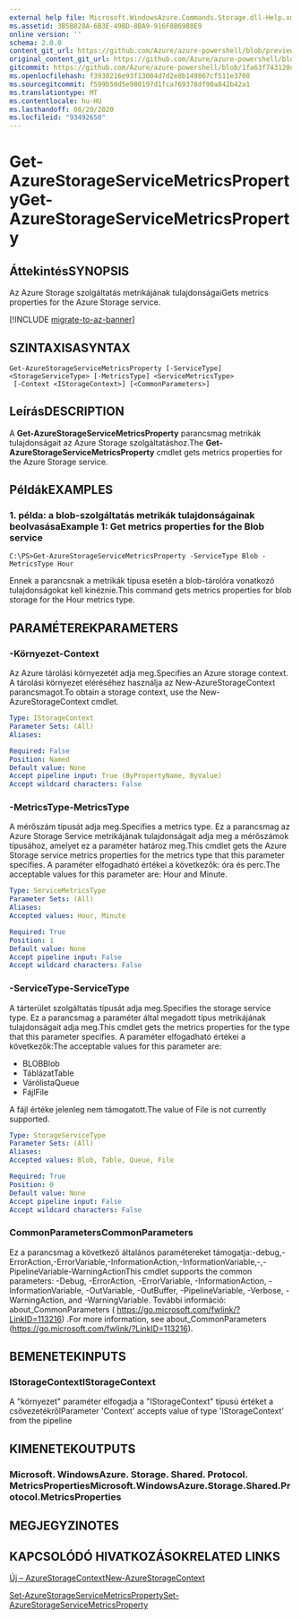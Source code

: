 ```yaml
---
external help file: Microsoft.WindowsAzure.Commands.Storage.dll-Help.xml
ms.assetid: 3B5B828A-6B3E-49BD-8BA9-916F8B69B8E9
online version: ''
schema: 2.0.0
content_git_url: https://github.com/Azure/azure-powershell/blob/preview/src/Storage/Commands.Storage/help/Get-AzureStorageServiceMetricsProperty.md
original_content_git_url: https://github.com/Azure/azure-powershell/blob/preview/src/Storage/Commands.Storage/help/Get-AzureStorageServiceMetricsProperty.md
gitcommit: https://github.com/Azure/azure-powershell/blob/1fa63f743120d7a7cd6cbb28ee43cd0f4c654af9
ms.openlocfilehash: f3930216e93f13004d7d2e8b149867cf511e3708
ms.sourcegitcommit: f599b50d5e980197d1fca769378df90a842b42a1
ms.translationtype: MT
ms.contentlocale: hu-HU
ms.lasthandoff: 08/20/2020
ms.locfileid: "93492650"
---
```

# <span data-ttu-id="23e87-101">Get-AzureStorageServiceMetricsProperty</span><span class="sxs-lookup"><span data-stu-id="23e87-101">Get-AzureStorageServiceMetricsProperty</span></span>

## <span data-ttu-id="23e87-102">Áttekintés</span><span class="sxs-lookup"><span data-stu-id="23e87-102">SYNOPSIS</span></span>
<span data-ttu-id="23e87-103">Az Azure Storage szolgáltatás metrikájának tulajdonságai</span><span class="sxs-lookup"><span data-stu-id="23e87-103">Gets metrics properties for the Azure Storage service.</span></span>

[!INCLUDE [migrate-to-az-banner](../../includes/migrate-to-az-banner.md)]

## <span data-ttu-id="23e87-104">SZINTAXISA</span><span class="sxs-lookup"><span data-stu-id="23e87-104">SYNTAX</span></span>

```
Get-AzureStorageServiceMetricsProperty [-ServiceType] <StorageServiceType> [-MetricsType] <ServiceMetricsType>
 [-Context <IStorageContext>] [<CommonParameters>]
```

## <span data-ttu-id="23e87-105">Leírás</span><span class="sxs-lookup"><span data-stu-id="23e87-105">DESCRIPTION</span></span>
<span data-ttu-id="23e87-106">A **Get-AzureStorageServiceMetricsProperty** parancsmag metrikák tulajdonságait az Azure Storage szolgáltatáshoz.</span><span class="sxs-lookup"><span data-stu-id="23e87-106">The **Get-AzureStorageServiceMetricsProperty** cmdlet gets metrics properties for the Azure Storage service.</span></span>

## <span data-ttu-id="23e87-107">Példák</span><span class="sxs-lookup"><span data-stu-id="23e87-107">EXAMPLES</span></span>

### <span data-ttu-id="23e87-108">1. példa: a blob-szolgáltatás metrikák tulajdonságainak beolvasása</span><span class="sxs-lookup"><span data-stu-id="23e87-108">Example 1: Get metrics properties for the Blob service</span></span>
```
C:\PS>Get-AzureStorageServiceMetricsProperty -ServiceType Blob -MetricsType Hour
```

<span data-ttu-id="23e87-109">Ennek a parancsnak a metrikák típusa esetén a blob-tárolóra vonatkozó tulajdonságokat kell kinéznie.</span><span class="sxs-lookup"><span data-stu-id="23e87-109">This command gets metrics properties for blob storage for the Hour metrics type.</span></span>

## <span data-ttu-id="23e87-110">PARAMÉTEREK</span><span class="sxs-lookup"><span data-stu-id="23e87-110">PARAMETERS</span></span>

### <span data-ttu-id="23e87-111">-Környezet</span><span class="sxs-lookup"><span data-stu-id="23e87-111">-Context</span></span>
<span data-ttu-id="23e87-112">Az Azure tárolási környezetét adja meg.</span><span class="sxs-lookup"><span data-stu-id="23e87-112">Specifies an Azure storage context.</span></span>
<span data-ttu-id="23e87-113">A tárolási környezet eléréséhez használja az New-AzureStorageContext parancsmagot.</span><span class="sxs-lookup"><span data-stu-id="23e87-113">To obtain a storage context, use the New-AzureStorageContext cmdlet.</span></span>

```yaml
Type: IStorageContext
Parameter Sets: (All)
Aliases: 

Required: False
Position: Named
Default value: None
Accept pipeline input: True (ByPropertyName, ByValue)
Accept wildcard characters: False
```

### <span data-ttu-id="23e87-114">-MetricsType</span><span class="sxs-lookup"><span data-stu-id="23e87-114">-MetricsType</span></span>
<span data-ttu-id="23e87-115">A mérőszám típusát adja meg.</span><span class="sxs-lookup"><span data-stu-id="23e87-115">Specifies a metrics type.</span></span>
<span data-ttu-id="23e87-116">Ez a parancsmag az Azure Storage Service metrikájának tulajdonságait adja meg a mérőszámok típusához, amelyet ez a paraméter határoz meg.</span><span class="sxs-lookup"><span data-stu-id="23e87-116">This cmdlet gets the Azure Storage service metrics properties for the metrics type that this parameter specifies.</span></span>
<span data-ttu-id="23e87-117">A paraméter elfogadható értékei a következők: óra és perc.</span><span class="sxs-lookup"><span data-stu-id="23e87-117">The acceptable values for this parameter are: Hour and Minute.</span></span>

```yaml
Type: ServiceMetricsType
Parameter Sets: (All)
Aliases: 
Accepted values: Hour, Minute

Required: True
Position: 1
Default value: None
Accept pipeline input: False
Accept wildcard characters: False
```

### <span data-ttu-id="23e87-118">-ServiceType</span><span class="sxs-lookup"><span data-stu-id="23e87-118">-ServiceType</span></span>
<span data-ttu-id="23e87-119">A tárterület szolgáltatás típusát adja meg.</span><span class="sxs-lookup"><span data-stu-id="23e87-119">Specifies the storage service type.</span></span>
<span data-ttu-id="23e87-120">Ez a parancsmag a paraméter által megadott típus metrikájának tulajdonságait adja meg.</span><span class="sxs-lookup"><span data-stu-id="23e87-120">This cmdlet gets the metrics properties for the type that this parameter specifies.</span></span>
<span data-ttu-id="23e87-121">A paraméter elfogadható értékei a következők:</span><span class="sxs-lookup"><span data-stu-id="23e87-121">The acceptable values for this parameter are:</span></span>

- <span data-ttu-id="23e87-122">BLOB</span><span class="sxs-lookup"><span data-stu-id="23e87-122">Blob</span></span> 
- <span data-ttu-id="23e87-123">Táblázat</span><span class="sxs-lookup"><span data-stu-id="23e87-123">Table</span></span>
- <span data-ttu-id="23e87-124">Várólista</span><span class="sxs-lookup"><span data-stu-id="23e87-124">Queue</span></span>
- <span data-ttu-id="23e87-125">Fájl</span><span class="sxs-lookup"><span data-stu-id="23e87-125">File</span></span> 

<span data-ttu-id="23e87-126">A fájl értéke jelenleg nem támogatott.</span><span class="sxs-lookup"><span data-stu-id="23e87-126">The value of File is not currently supported.</span></span>

```yaml
Type: StorageServiceType
Parameter Sets: (All)
Aliases: 
Accepted values: Blob, Table, Queue, File

Required: True
Position: 0
Default value: None
Accept pipeline input: False
Accept wildcard characters: False
```

### <span data-ttu-id="23e87-127">CommonParameters</span><span class="sxs-lookup"><span data-stu-id="23e87-127">CommonParameters</span></span>
<span data-ttu-id="23e87-128">Ez a parancsmag a következő általános paramétereket támogatja:-debug,-ErrorAction,-ErrorVariable,-InformationAction,-InformationVariable,-,-PipelineVariable-WarningAction</span><span class="sxs-lookup"><span data-stu-id="23e87-128">This cmdlet supports the common parameters: -Debug, -ErrorAction, -ErrorVariable, -InformationAction, -InformationVariable, -OutVariable, -OutBuffer, -PipelineVariable, -Verbose, -WarningAction, and -WarningVariable.</span></span> <span data-ttu-id="23e87-129">További információ: about_CommonParameters ( https://go.microsoft.com/fwlink/?LinkID=113216) .</span><span class="sxs-lookup"><span data-stu-id="23e87-129">For more information, see about_CommonParameters (https://go.microsoft.com/fwlink/?LinkID=113216).</span></span>

## <span data-ttu-id="23e87-130">BEMENETEK</span><span class="sxs-lookup"><span data-stu-id="23e87-130">INPUTS</span></span>

### <span data-ttu-id="23e87-131">IStorageContext</span><span class="sxs-lookup"><span data-stu-id="23e87-131">IStorageContext</span></span>

<span data-ttu-id="23e87-132">A "környezet" paraméter elfogadja a "IStorageContext" típusú értéket a csővezetékről</span><span class="sxs-lookup"><span data-stu-id="23e87-132">Parameter 'Context' accepts value of type 'IStorageContext' from the pipeline</span></span>

## <span data-ttu-id="23e87-133">KIMENETEK</span><span class="sxs-lookup"><span data-stu-id="23e87-133">OUTPUTS</span></span>

### <span data-ttu-id="23e87-134">Microsoft. WindowsAzure. Storage. Shared. Protocol. MetricsProperties</span><span class="sxs-lookup"><span data-stu-id="23e87-134">Microsoft.WindowsAzure.Storage.Shared.Protocol.MetricsProperties</span></span>

## <span data-ttu-id="23e87-135">MEGJEGYZI</span><span class="sxs-lookup"><span data-stu-id="23e87-135">NOTES</span></span>

## <span data-ttu-id="23e87-136">KAPCSOLÓDÓ HIVATKOZÁSOK</span><span class="sxs-lookup"><span data-stu-id="23e87-136">RELATED LINKS</span></span>

[<span data-ttu-id="23e87-137">Új – AzureStorageContext</span><span class="sxs-lookup"><span data-stu-id="23e87-137">New-AzureStorageContext</span></span>](./New-AzureStorageContext.md)

[<span data-ttu-id="23e87-138">Set-AzureStorageServiceMetricsProperty</span><span class="sxs-lookup"><span data-stu-id="23e87-138">Set-AzureStorageServiceMetricsProperty</span></span>](./Set-AzureStorageServiceMetricsProperty.md)


